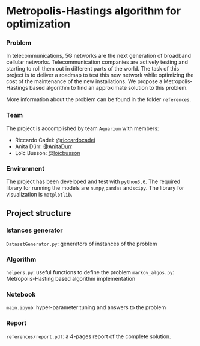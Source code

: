 # Metropolis-Hastings algorithm for optimization

### Problem
In telecommunications, 5G networks are the next generation of broadband cellular networks. Telecommunication companies are actively testing and starting to roll them out in different parts of the world. The task of this project is to deliver a roadmap to test this new network while optimizing the  cost of the maintenance of the new installations. 
We propose a Metropolis-Hastings based algorithm to find an approximate solution to this problem.

More information about the problem can be found in the folder `references`.

### Team
The project is accomplished by team `Aquarium` with members:
- Riccardo Cadei: [@riccardocadei](https://github.com/riccardocadei)
- Anita Dürr: [@AnitaDurr](https://github.com/AnitaDurr)
- Loïc Busson: [@loicbusson](https://github.com/loicbusson)

### Environment
The project has been developed and test with `python3.6`.
The required library for running the models are `numpy`,`pandas` and`scipy`.
The library for visualization is `matplotlib`.


## Project structure

### Istances generator

`DatasetGenerator.py`: generators of instances of the problem

### Algorithm

`helpers.py`: useful functions to define the problem 
`markov_algos.py`: Metropolis-Hasting based algorithm implementation

### Notebook

`main.ipynb`: hyper-parameter tuning and answers to the problem

### Report

`references/report.pdf`: a 4-pages report of the complete solution.

